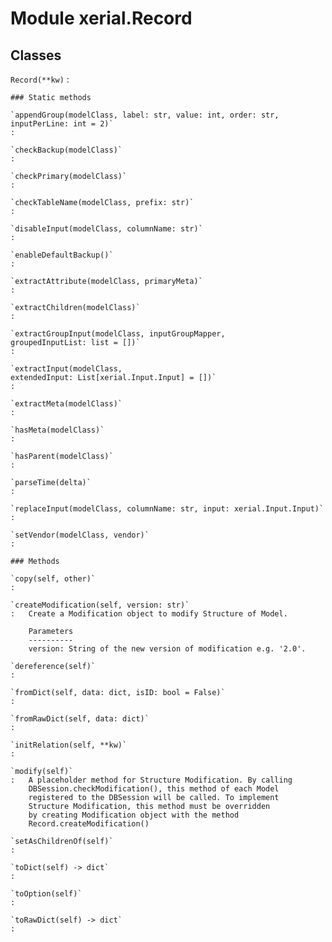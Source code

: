 Module xerial.Record
====================

Classes
-------

`Record(**kw)`
:   

    ### Static methods

    `appendGroup(modelClass, label: str, value: int, order: str, inputPerLine: int = 2)`
    :

    `checkBackup(modelClass)`
    :

    `checkPrimary(modelClass)`
    :

    `checkTableName(modelClass, prefix: str)`
    :

    `disableInput(modelClass, columnName: str)`
    :

    `enableDefaultBackup()`
    :

    `extractAttribute(modelClass, primaryMeta)`
    :

    `extractChildren(modelClass)`
    :

    `extractGroupInput(modelClass, inputGroupMapper, groupedInputList: list = [])`
    :

    `extractInput(modelClass, extendedInput: List[xerial.Input.Input] = [])`
    :

    `extractMeta(modelClass)`
    :

    `hasMeta(modelClass)`
    :

    `hasParent(modelClass)`
    :

    `parseTime(delta)`
    :

    `replaceInput(modelClass, columnName: str, input: xerial.Input.Input)`
    :

    `setVendor(modelClass, vendor)`
    :

    ### Methods

    `copy(self, other)`
    :

    `createModification(self, version: str)`
    :   Create a Modification object to modify Structure of Model.
        
        Parameters
        ----------
        version: String of the new version of modification e.g. '2.0'.

    `dereference(self)`
    :

    `fromDict(self, data: dict, isID: bool = False)`
    :

    `fromRawDict(self, data: dict)`
    :

    `initRelation(self, **kw)`
    :

    `modify(self)`
    :   A placeholder method for Structure Modification. By calling
        DBSession.checkModification(), this method of each Model
        registered to the DBSession will be called. To implement
        Structure Modification, this method must be overridden
        by creating Modification object with the method
        Record.createModification()

    `setAsChildrenOf(self)`
    :

    `toDict(self) ‑> dict`
    :

    `toOption(self)`
    :

    `toRawDict(self) ‑> dict`
    :
